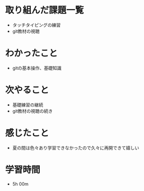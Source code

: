 # 取り組んだ課題一覧
- タッチタイピングの練習
- git教材の視聴

# わかったこと
- gitの基本操作、基礎知識

# 次やること
- 基礎練習の継続
- git教材の視聴の続き

# 感じたこと
- 夏の間は色々あり学習できなかったので久々に再開できて嬉しい

# 学習時間
- 5h 00m
